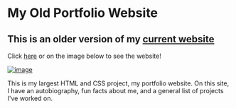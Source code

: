 # My Old Portfolio Website
## This is an older version of my [current website](https://edmond-luu.github.io) ##


Click [here](https://edmond-luu.github.io/oldWebsite) or on the image below to see the website!

[![image](https://user-images.githubusercontent.com/26613209/184556339-6b0c1af1-0b99-44f7-8209-1c1dd30befff.png)](https://edmond-luu.github.io/oldWebsite)

This is my largest HTML and CSS project, my portfolio website. On this site, I have an autobiography, fun facts about me, and a general list of projects I've worked on.

